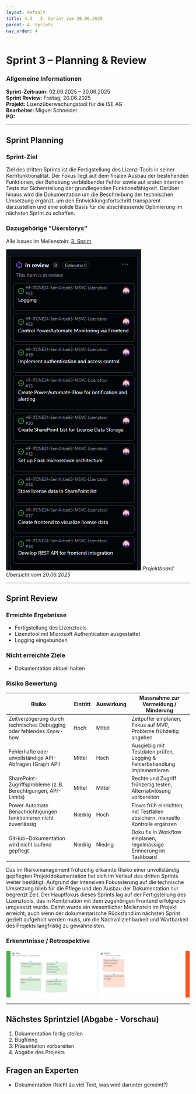 ```yaml
---
layout: default
title: 4.3   3. Sprint vom 20.06.2025
parent: 4. Sprints
nav_order: 4
---
```

# Sprint 3 – Planning & Review

### Allgemeine Informationen

**Sprint-Zeitraum:** 02.06.2025 – 20.06.2025  
**Sprint Review:** Freitag, 20.06.2025  
**Projekt:** Lizenzüberwachungstool für die ISE AG <br>
**Bearbeiter:** Miguel Schneider <br>
**PO:** 

---
## Sprint Planning

### Sprint-Ziel
Ziel des dritten Sprints ist die Fertigstellung des Lizenz-Tools in seiner Kernfunktionalität. Der Fokus liegt auf dem finalen Ausbau der bestehenden Funktionen, der Behebung verbleibender Fehler sowie auf ersten internen Tests zur Sicherstellung der grundlegenden Funktionsfähigkeit. Darüber hinaus wird die Dokumentation um die Beschreibung der technischen Umsetzung ergänzt, um den Entwicklungsfortschritt transparent darzustellen und eine solide Basis für die abschliessende Optimierung im nächsten Sprint zu schaffen.

### Dazugehörige "Userstorys"

Alle Issues im Meilenstein: [3. Sprint](https://github.com/Radball-Migi/HF-ITCNE24-SemArbeit3-MSVC-Lizenztool/milestone/3)

![Projektboard Übersicht vom 02.06.2025](../../ressources/images/projectboard_sprint3.png)
*Projektboard Übersicht vom 20.06.2025* 

---
## Sprint Review 

### Erreichte Ergebnisse

- Fertigstellung des Lizenztools
- Lizenztool mit Microsoft Authentication ausgestattet
- Logging eingebunden

### Nicht erreichte Ziele

- Dokumentation aktuell halten

### Risiko Bewertung

| Risiko                                                                 | Eintritt | Auswirkung | Massnahme zur Vermeidung / Minderung                                                   |
|------------------------------------------------------------------------|----------|------------|----------------------------------------------------------------------------------------|
| Zeitverzögerung durch technisches Debugging oder fehlendes Know-how   | Hoch     | Mittel     | Zeitpuffer einplanen, Fokus auf MVP, Probleme frühzeitig angehen                     |
| Fehlerhafte oder unvollständige API-Abfragen (Graph API)              | Mittel   | Hoch       | Ausgiebig mit Testdaten prüfen, Logging & Fehlerbehandlung implementieren            |
| SharePoint-Zugriffsprobleme (z. B. Berechtigungen, API-Limits)        | Mittel   | Mittel     | Rechte und Zugriff frühzeitig testen, Alternativlösung vorbereiten                   |
| Power Automate Benachrichtigungen funktionieren nicht zuverlässig     | Niedrig  | Hoch       | Flows früh einrichten, mit Testfällen absichern, manuelle Kontrolle ergänzen         |
| GitHub-Dokumentation wird nicht laufend gepflegt                      | Niedrig  | Niedrig    | Doku fix in Workflow einplanen, regelmässige Erinnerung im Taskboard                 |

Das im Risikomanagement frühzeitig erkannte Risiko einer unvollständig gepflegten Projektdokumentation hat sich im Verlauf des dritten Sprints weiter bestätigt. Aufgrund der intensiven Fokussierung auf die technische Umsetzung blieb für die Pflege und den Ausbau der Dokumentation nur begrenzt Zeit. Der Hauptfokus dieses Sprints lag auf der Fertigstellung des Lizenztools, das in Kombination mit dem zugehörigen Frontend erfolgreich umgesetzt wurde. Damit wurde ein wesentlicher Meilenstein im Projekt erreicht, auch wenn der dokumentarische Rückstand im nächsten Sprint gezielt aufgeholt werden muss, um die Nachvollziehbarkeit und Wartbarkeit des Projekts langfristig zu gewährleisten.

### Erkenntnisse / Retrospektive

![Retro Sprint3](../../ressources/images/retro_sprint3.png)

---
## Nächstes Sprintziel (Abgabe - Vorschau)

1. Dokumentation fertig stellen
2. Bugfixing
3. Präsentation vorbereiten
4. Abgabe des Projekts

## Fragen an Experten
- Dokumentation (Nicht zu viel Text, was wird darunter gemeint?)